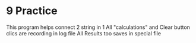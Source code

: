 # 9 Practice
This program helps connect 2 string in 1
All "calculations" and Clear button clics are recording in log file
All Results too saves in special file
